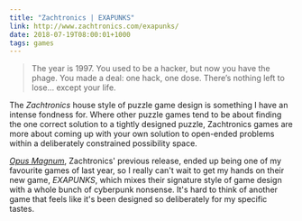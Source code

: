 ```yaml
---
title: "Zachtronics | EXAPUNKS"
link: http://www.zachtronics.com/exapunks/
date: 2018-07-19T08:00:01+1000
tags: games
---
```


> The year is 1997. You used to be a hacker, but now you have the phage. You made a deal: one hack, one dose. There’s nothing left to lose… except your life.

The _Zachtronics_ house style of puzzle game design is something I have an intense fondness for. Where other puzzle games tend to be about finding the one correct solution to a tightly designed puzzle, Zachtronics games are more about coming up with your own solution to open-ended problems within a deliberately constrained possibility space. 

_[Opus Magnum][opusmagnum]_, Zachtronics' previous release, ended up being one of my favourite games of last year, so I really can't wait to get my hands on their new game, _EXAPUNKS_, which mixes their signature style of game design with a whole bunch of cyberpunk nonsense. It's hard to think of another game that feels like it's been designed so deliberately for my specific tastes. 

[opusmagnum]: http://www.zachtronics.com/opus-magnum/